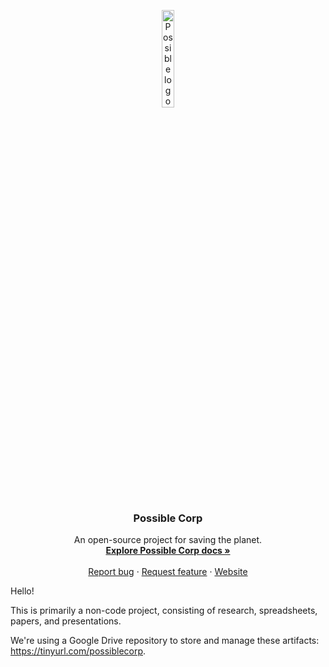 <p align="center">
  <img src="https://mcusercontent.com/89a1463935c752e4aee7985e0/images/9f0cc136-4a57-4f27-a028-44bfdc7cabb8.png" alt="Possible logo" width="20%" height="20%">
</p>

<h3 align="center">Possible Corp</h3>

<p align="center">
  An open-source project for saving the planet.
  <br>
  <a href="https://tinyurl.com/possiblecorp"><strong>Explore Possible Corp docs »</strong></a>
  <br>
  <br>
  <a href="https://github.com/possible-corp/anythingispossible/issues/new?template=bug.md">Report bug</a>
  ·
  <a href="https://https://github.com/possible-corp/anythingispossible/issues/new?template=feature.md&labels=feature">Request feature</a>
  ·
  <a href="https://www.possiblecorp.com/">Website</a>
</p>

Hello!

This is primarily a non-code project, consisting of research, spreadsheets, papers, and presentations.

We're using a Google Drive repository to store and manage these artifacts: https://tinyurl.com/possiblecorp.
